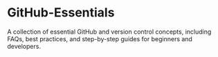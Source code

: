 # GitHub-Essentials
A collection of essential GitHub and version control concepts, including FAQs, best practices, and step-by-step guides for beginners and developers.
